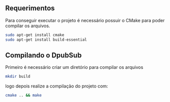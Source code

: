 
## Requerimentos

Para conseguir executar o projeto é necessário possuir o CMake para poder compilar os arquivos.

```bash
sudo apt-get install cmake
sudo apt-get install build-essential
```
## Compilando o DpubSub

Primeiro é necessário criar um diretório para compilar os arquivos

```bash
mkdir build
```
logo depois realize a compilação do projeto com:

```bash
cmake .. && make
```



